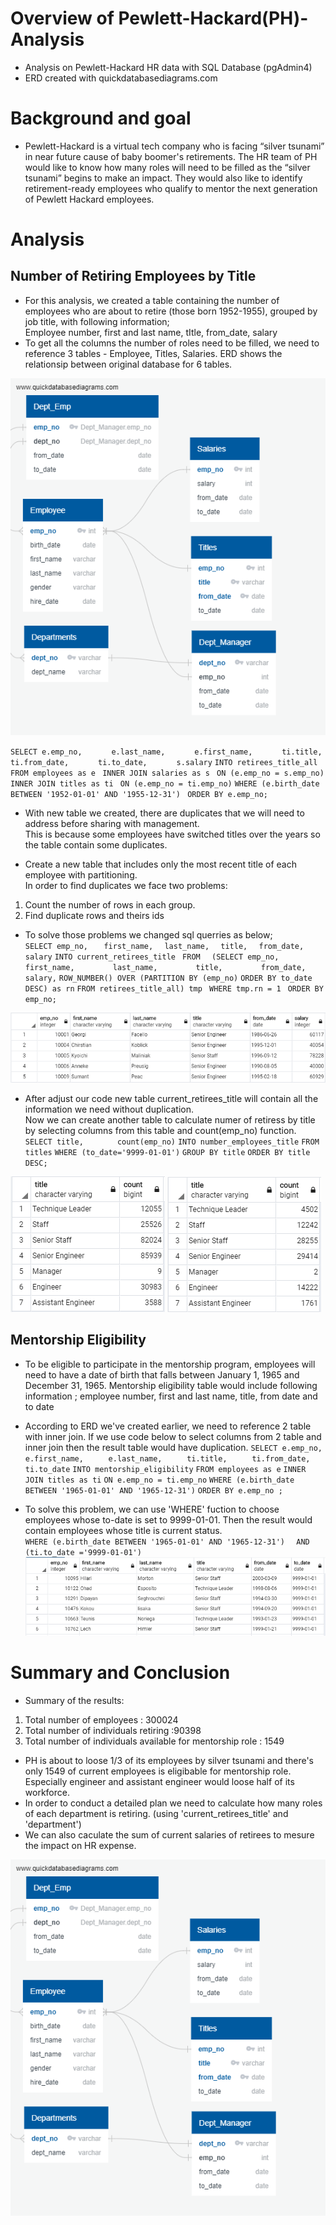 # Overview of Pewlett-Hackard(PH)-Analysis
- Analysis on Pewlett-Hackard HR data with SQL Database (pgAdmin4)
- ERD created with quickdatabasediagrams.com

# Background and goal 
- Pewlett-Hackard is a virtual tech company who is facing “silver tsunami” in near future cause of baby boomer's retirements. The HR team of PH would like to know how many roles will need to be filled as the “silver tsunami” begins to make an impact. They would also like to identify retirement-ready employees who qualify to mentor the next generation of Pewlett Hackard employees.

# Analysis 
## Number of Retiring Employees by Title
- For this analysis, we created a table containing the number of employees who are about to retire (those born 1952-1955), grouped by job title, with following information; <br/>
Employee number, first and last name, tItle, from_date, salary <br/>
- To get all the columns  the number of roles need to be filled, we need to reference 3 tables - Employee, Titles, Salaries. ERD shows the relationsip between original database for 6 tables. <br/>

![ERD](https://github.com/Juuune/Pewlett-Hackard-Analysis/blob/master/EmployeeDB.png)

`SELECT e.emp_no,`
`	    e.last_name, `
`	    e.first_name, `
`	    ti.title, `
`	    ti.from_date, `
`	    ti.to_date, `
`	    s.salary `
`INTO retirees_title_all `
`FROM employees as e `
`INNER JOIN salaries as s `
`ON (e.emp_no = s.emp_no) `
`INNER JOIN titles as ti `
`ON (e.emp_no = ti.emp_no)`
`WHERE (e.birth_date BETWEEN '1952-01-01' AND '1955-12-31') `
`ORDER BY e.emp_no; `

- With new table we created, there are duplicates that we will need to address before sharing with management. <br/>
This is because some employees have switched titles over the years so the table contain some duplicates. 

- Create a new table that includes only the most recent title of each employee with partitioning. <br/>
In order to find duplicates we face two problems: <br/>
 1) Count the number of rows in each group. <br/>
 2) Find duplicate rows and theirs ids <br/>

- To solve those problems we changed sql querries as below; <br/>
`SELECT emp_no, `
`	first_name, `
`	last_name, `
`	title, `
`	from_date, `
`	salary`
`INTO current_retirees_title `
`FROM`
`  (SELECT emp_no,`
`	      first_name, `
`	      last_name, `
`	      title, `
`	      from_date, `
`	      salary, `
` ROW_NUMBER() OVER (PARTITION BY (emp_no) `
` ORDER BY to_date DESC) as rn `
`FROM retirees_title_all) tmp `
`WHERE tmp.rn = 1 `
`ORDER BY emp_no; `
 
![current_retirees_title example](https://github.com/Juuune/Pewlett-Hackard-Analysis/blob/master/Challenge/current_retirees_title_example.PNG) <br/>

- After adjust our code new table current_retirees_title will contain all the information we need without duplication. <br/>
Now we can create another table to calculate numer of retiress by title by selecting columns from this table and count(emp_no) function. 
` SELECT title,`
`	     count(emp_no) `
` INTO number_employees_title `
` FROM titles `
` WHERE (to_date='9999-01-01') `
` GROUP BY title `
` ORDER BY title DESC; `
 
![Number of employees by Title](https://github.com/Juuune/Pewlett-Hackard-Analysis/blob/master/Challenge/num_employees_title.PNG)
![Number of retirees by Title](https://github.com/Juuune/Pewlett-Hackard-Analysis/blob/master/Challenge/num_retirees_tilte.PNG)

## Mentorship Eligibility
- To be eligible to participate in the mentorship program, employees will need to have a date of birth that falls between January 1, 1965 and December 31, 1965. 
Mentorship eligibility table would include following information ; employee number, first and last name, title, from date and to date
- According to ERD we've created earlier, we need to reference 2 table with inner join. If we use code below to select columns from 2 table and inner join then the result table would have duplication. 
`SELECT e.emp_no,`
`       e.first_name, `
`	   e.last_name, `
`	   ti.title, `
`	   ti.from_date, `
`	   ti.to_date `
` INTO mentorship_eligibility `
` FROM employees as e `
` INNER JOIN titles as ti `
` ON e.emp_no = ti.emp_no `
` WHERE (e.birth_date BETWEEN '1965-01-01' AND '1965-12-31') `
` ORDER BY e.emp_no ; `

- To solve this problem, we can use 'WHERE' fuction to choose employees whose to-date is set to 9999-01-01. Then the result would contain employees whose title is current status. <br/>
 `WHERE (e.birth_date BETWEEN '1965-01-01' AND '1965-12-31') `
 ` AND (ti.to_date ='9999-01-01')`
![Mentorship Eligibility example](https://github.com/Juuune/Pewlett-Hackard-Analysis/blob/master/Challenge/mentorship_example.PNG)

# Summary and Conclusion 
- Summary of the results:  <br/>
1) Total number of employees : 300024  <br/>
2) Total number of individuals retiring :90398  <br/>
3) Total number of individuals available for mentorship role : 1549

- PH is about to loose 1/3 of its employees by silver tsunami and there's only 1549 of current employees is eligibable for mentorship role. Especially engineer and assistant engineer would loose half of its workforce. 
- In order to conduct a detailed plan we need to calculate how many roles of each department is retiring. (using 'current_retirees_title' and 'department')
- We can also caculate the sum of current salaries of retirees to mesure the impact on HR expense.   

![ERD](https://github.com/Juuune/Pewlett-Hackard-Analysis/blob/master/EmployeeDB.png)

